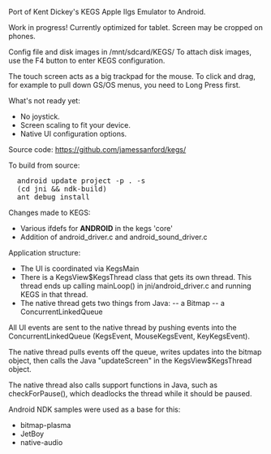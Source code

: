Port of Kent Dickey's KEGS Apple IIgs Emulator to Android.

Work in progress!  Currently optimized for tablet.  Screen may be cropped on phones.

Config file and disk images in /mnt/sdcard/KEGS/
To attach disk images, use the F4 button to enter KEGS configuration.

The touch screen acts as a big trackpad for the mouse.  To click and drag,
for example to pull down GS/OS menus, you need to Long Press first.

What's not ready yet:
- No joystick.
- Screen scaling to fit your device.
- Native UI configuration options.

Source code:
  https://github.com/jamessanford/kegs/

To build from source:
<pre>
  android update project -p . -s
  (cd jni && ndk-build)
  ant debug install
</pre>


Changes made to KEGS:
- Various ifdefs for __ANDROID__ in the kegs 'core'
- Addition of android_driver.c and android_sound_driver.c

Application structure:
- The UI is coordinated via KegsMain
- There is a KegsView$KegsThread class that gets its own thread.  This thread ends up calling mainLoop() in jni/android_driver.c and running KEGS in that thread.
- The native thread gets two things from Java:
-- a Bitmap
-- a ConcurrentLinkedQueue

All UI events are sent to the native thread by pushing events into the ConcurrentLinkedQueue (KegsEvent, MouseKegsEvent, KeyKegsEvent).

The native thread pulls events off the queue, writes updates into the bitmap object, then calls the Java "updateScreen" in the KegsView$KegsThread object.

The native thread also calls support functions in Java, such as checkForPause(), which deadlocks the thread while it should be paused.

Android NDK samples were used as a base for this:
- bitmap-plasma
- JetBoy
- native-audio
